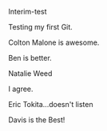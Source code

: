 Interim-test


Testing my first Git.

Colton Malone is awesome.

Ben is better.


Natalie Weed

I agree.

Eric Tokita...doesn't listen

Davis is the Best!

